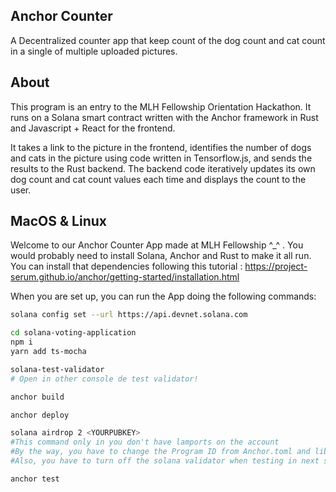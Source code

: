 ## Anchor Counter
A Decentralized counter app that keep count of the dog count and cat count in a single of multiple uploaded pictures.

## About
This program is an entry to the MLH Fellowship Orientation Hackathon. It runs on a Solana smart contract written with the Anchor framework in Rust and Javascript + React for the frontend.

It takes a link to the picture in the frontend, identifies the number of dogs and cats in the picture using code written in Tensorflow.js, and sends the results to the Rust backend. The backend code iteratively updates its own dog count and cat count values each time and displays the count to the user.

## MacOS & Linux
Welcome to our Anchor Counter App made at MLH Fellowship ^_^ . 
You would probably need to install Solana, Anchor and Rust to make it all run.
You can install that dependencies following this tutorial : https://project-serum.github.io/anchor/getting-started/installation.html

When you are set up, you can run the App doing the following commands:
```bash
solana config set --url https://api.devnet.solana.com
```
```bash
cd solana-voting-application
npm i
yarn add ts-mocha
```
```bash
solana-test-validator
# Open in other console de test validator!
```

```bash
anchor build
```
```bash
anchor deploy
```

```bash
solana airdrop 2 <YOURPUBKEY>
#This command only in you don't have lamports on the account
#By the way, you have to change the Program ID from Anchor.toml and lib.rs to make it works!
#Also, you have to turn off the solana validator when testing in next step
```
```bash
anchor test
```

